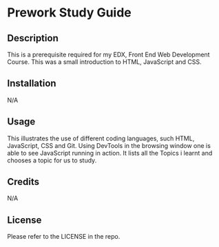 # Prework Study Guide

## Description

This is a prerequisite required for my EDX, Front End Web Development Course.
This was a small introduction to HTML, JavaScript and CSS.


## Installation
N/A

## Usage

This illustrates the use of different coding languages, such HTML, JavaScript, CSS and Git. 
Using DevTools in the browsing window one is able to see JavaScript running in action.
It lists all the Topics i learnt and chooses a topic for us to study.

## Credits

N/A

## License

Please refer to the LICENSE in the repo.